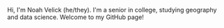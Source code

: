 Hi, I'm Noah Velick (he/they). 
I'm a senior in college, studying geography and data science.
Welcome to my GitHub page!

<!---
svelick/svelick is a ✨ special ✨ repository because its `README.md` (this file) appears on your GitHub profile.
You can click the Preview link to take a look at your changes.
--->
